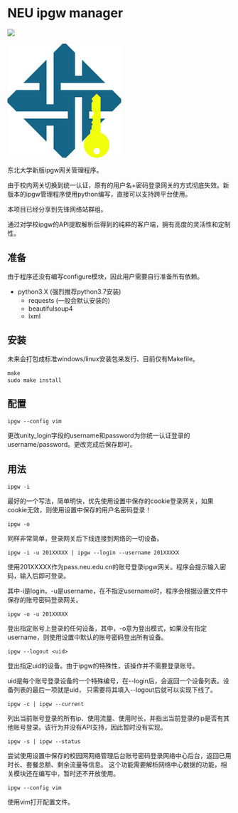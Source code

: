 # NEU ipgw manager
![](https://img.shields.io/badge/NEU-ipgw--manager-blue.svg)

![](./IPGW.svg)

东北大学新版ipgw网关管理程序。

由于校内网关切换到统一认证，原有的用户名+密码登录网关的方式彻底失效。新版本的ipgw管理程序使用python编写，直接可以支持跨平台使用。

本项目已经分享到先锋网络站群组。

通过对学校ipgw的API提取解析后得到的纯粹的客户端，拥有高度的灵活性和定制性。
## 准备
由于程序还没有编写configure模块，因此用户需要自行准备所有依赖。
 - python3.X (强烈推荐python3.7安装)
 	- requests (一般会默认安装的)
 	- beautifulsoup4
 	- lxml

## 安装
未来会打包成标准windows/linux安装包来发行、目前仅有Makefile。
```
make
sudo make install
```
## 配置
```
ipgw --config vim
```
更改unity_login字段的username和password为你统一认证登录的username/password。更改完成后保存即可。
## 用法
```
ipgw -i
```
最好的一个写法，简单明快，优先使用设置中保存的cookie登录网关，如果cookie无效，则使用设置中保存的用户名密码登录！
```
ipgw -o
```
同样非常简单，登录网关后下线连接到网络的一切设备。
```
ipgw -i -u 201XXXXX | ipgw --login --username 201XXXXX
```
使用201XXXXX作为pass.neu.edu.cn的账号登录ipgw网关。程序会提示输入密码，输入后即可登录。

其中-i是login，-u是username，在不指定username时，程序会根据设置文件中保存的账号密码登录网关。
```
ipgw -o -u 201XXXXX
```
登出指定账号上登录的任何设备，其中，-o意为登出模式，如果没有指定username，则使用设置中默认的账号密码登出所有设备。
```
ipgw --logout <uid>
```
登出指定uid的设备。由于ipgw的特殊性，该操作并不需要登录账号。

uid是每个账号登录设备的一个特殊编号，在--login后，会返回一个设备列表。设备列表的最后一项就是uid，
只需要将其填入--logout后就可以实现下线了。
```
ipgw -c | ipgw --current
```
列出当前账号登录的所有ip、使用流量、使用时长，并指出当前登录的ip是否有其他账号登录。该行为并没有API支持，因此暂时没有实现。
```
ipgw -s | ipgw --status
```
尝试使用设置中保存的校园网网络管理后台账号密码登录网络中心后台，返回已用时长、套餐总额、剩余流量等信息。
这个功能需要解析网络中心数据的功能，相关模块还在编写中，暂时还不开放使用。
```
ipgw --config vim
```
使用vim打开配置文件。
